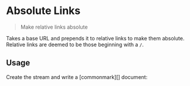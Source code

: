 # Absolute Links

<? @include readme/badges.md ?>

> Make relative links absolute

Takes a base URL and prepends it to relative links to make them absolute. Relative links are deemed to be those beginning with a `/`.

<? @include {=readme} install.md ?>

## Usage

Create the stream and write a [commonmark][] document:

<? @source {javascript=s/\.\.\/index/mkabs/gm} usage.js ?>

<? @exec mkapi index.js --title=API --level=2 ?>
<? @include {=readme} license.md links.md ?>
